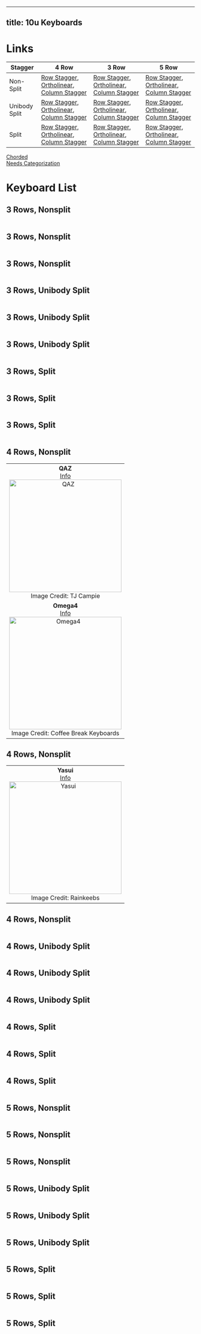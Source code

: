 
---
title: 10u Keyboards
---

# Links


| Stagger | 4 Row | 3 Row | 5 Row |  
| --- | --- | --- | --- |
| Non-Split | [Row Stagger](#4nr), [Ortholinear](#4no), [Column Stagger](#3nc) | [Row Stagger](#3nr), [Ortholinear](#3no), [Column Stagger](#4nc) | [Row Stagger](#5nr), [Ortholinear](#5no), [Column Stagger](#5nc) |  
| Unibody Split | [Row Stagger](#4nr), [Ortholinear](#4no), [Column Stagger](#4nc) | [Row Stagger](#3nr), [Ortholinear](#3no), [Column Stagger](#3nc) | [Row Stagger](#5nr), [Ortholinear](#5no), [Column Stagger](#5nc) |  
| Split | [Row Stagger](#4nr), [Ortholinear](#4no), [Column Stagger](#4nc) | [Row Stagger](#3nr), [Ortholinear](#3no), [Column Stagger](#3nc) | [Row Stagger](#5nr), [Ortholinear](#5no), [Column Stagger](#5nc) |  
[Chorded](#chord)  
[Needs Categorization](#needs)  


# Keyboard List


## 3 Rows, Nonsplit <a name="3nr"></a>  
| |  
| :---: |  


## 3 Rows, Nonsplit <a name="3no"></a>  
| |  
| :---: |  


## 3 Rows, Nonsplit <a name="3nc"></a>  
| |  
| :---: |  


## 3 Rows, Unibody Split <a name="3ur"></a>  
| |  
| :---: |  


## 3 Rows, Unibody Split <a name="3uo"></a>  
| |  
| :---: |  


## 3 Rows, Unibody Split <a name="3uc"></a>  
| |  
| :---: |  


## 3 Rows, Split <a name="3sr"></a>  
| |  
| :---: |  


## 3 Rows, Split <a name="3so"></a>  
| |  
| :---: |  


## 3 Rows, Split <a name="3sc"></a>  
| |  
| :---: |  


## 4 Rows, Nonsplit <a name="4nr"></a>  
| |  
| :---: |  
| **QAZ** <br> [Info](https://www.cbkbd.com/product/qaz-keyboard-kit) <br> <img src="https://external-content.duckduckgo.com/iu/?u=https%3A%2F%2Fassets.bigcartel.com%2Fproduct_images%2F274670099%2F2E129729-F539-4DE2-BA12-11686A638810.jpeg%3Fauto%3Dformat%26fit%3Dmax%26w%3D1120&f=1&nofb=1" alt="QAZ" width="300"/> <br> Image Credit: TJ Campie |  
| **Omega4** <br> [Info](https://www.cbkbd.com/product/omega4-keyboard-kit) <br> <img src="https://assets.bigcartel.com/product_images/290706156/C5C90514-A803-4423-852D-80A918330170.jpeg" alt="Omega4" width="300"/> <br> Image Credit: Coffee Break Keyboards |  


## 4 Rows, Nonsplit <a name="4no"></a>  
| |  
| :---: |  
| **Yasui** <br> [Info](https://www.rainkeebs.mx/product/yasui-keyboard-kit) <br> <img src="https://assets.bigcartel.com/product_images/301231563/DSC_0419.JPG" alt="Yasui" width="300"/> <br> Image Credit: Rainkeebs |  


## 4 Rows, Nonsplit <a name="4nc"></a>  
| |  
| :---: |  


## 4 Rows, Unibody Split <a name="4ur"></a>  
| |  
| :---: |  


## 4 Rows, Unibody Split <a name="4uo"></a>  
| |  
| :---: |  


## 4 Rows, Unibody Split <a name="4uc"></a>  
| |  
| :---: |  


## 4 Rows, Split <a name="4sr"></a>  
| |  
| :---: |  


## 4 Rows, Split <a name="4so"></a>  
| |  
| :---: |  


## 4 Rows, Split <a name="4sc"></a>  
| |  
| :---: |  


## 5 Rows, Nonsplit <a name="5nr"></a>  
| |  
| :---: |  


## 5 Rows, Nonsplit <a name="5no"></a>  
| |  
| :---: |  


## 5 Rows, Nonsplit <a name="5nc"></a>  
| |  
| :---: |  


## 5 Rows, Unibody Split <a name="5ur"></a>  
| |  
| :---: |  


## 5 Rows, Unibody Split <a name="5uo"></a>  
| |  
| :---: |  


## 5 Rows, Unibody Split <a name="5uc"></a>  
| |  
| :---: |  


## 5 Rows, Split <a name="5sr"></a>  
| |  
| :---: |  


## 5 Rows, Split <a name="5so"></a>  
| |  
| :---: |  


## 5 Rows, Split <a name="5sc"></a>  
| |  
| :---: |  




